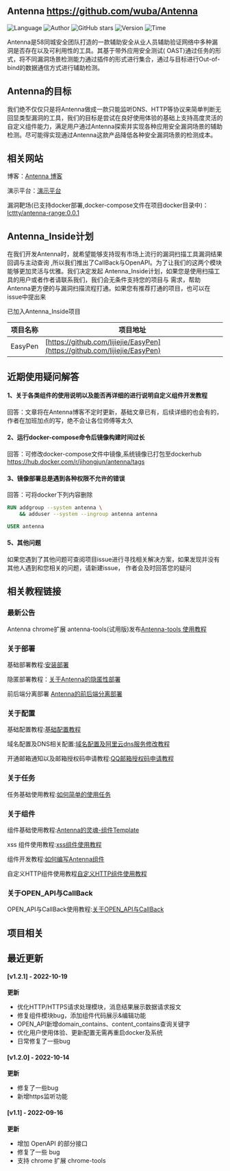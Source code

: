 ## Antenna <https://github.com/wuba/Antenna>
<!--auto_detail_badge_begin_0b490ffb61b26b45de3ea5d7dd8a582e-->
![Language](https://img.shields.io/badge/Language-Python-blue)
![Author](https://img.shields.io/badge/Author-wuba-orange)
![GitHub stars](https://img.shields.io/github/stars/wuba/Antenna.svg?style=flat&logo=github)
![Version](https://img.shields.io/badge/Version-V1.2.1-red)
![Time](https://img.shields.io/badge/Join-20220914-green)
<!--auto_detail_badge_end_fef74f2d7ea73fcc43ff78e05b1e7451-->

Antenna是58同城安全团队打造的一款辅助安全从业人员辅助验证网络中多种漏洞是否存在以及可利用性的工具。其基于带外应用安全测试(
OAST)通过任务的形式，将不同漏洞场景检测能力通过插件的形式进行集合，通过与目标进行Out-of-bind的数据通信方式进行辅助检测。

## Antenna的目标

我们绝不仅仅只是将Antenna做成一款只能监听DNS、HTTP等协议来简单判断无回显类型漏洞的工具，我们的目标是尝试在良好使用体验的基础上支持高度灵活的自定义组件能力，满足用户通过Antenna探索并实现各种应用安全漏洞场景的辅助检测。尽可能得实现通过Antenna这款产品降低各种安全漏洞场景的检测成本。

## 相关网站

博客：[Antenna 博客](http://blog.antenna.cool/docs/intro)

演示平台：[演示平台](http://jiemuzu.cn)

漏洞靶场(已支持docker部署,docker-compose文件在项目docker目录中)：[lcttty/antenna-range:0.0.1](https://github.com/wuba/Antenna/blob/main/docker/docker-compose-range.yaml)

## Antenna_Inside计划

在我们开发Antenna时，就希望能够支持现有市场上流行的漏洞扫描工具漏洞结果回调与主动查询
,所以我们推出了CallBack与OpenAPI。为了让我们的这两个模块能够更加灵活与优雅。我们决定发起
Antenna_Inside计划，如果您是使用扫描工具的用户或者作者请联系我们，我们会无条件支持您的项目与
需求，帮助Antenna更方便的与漏洞扫描流程打通。如果您有推荐打通的项目，也可以在issue中提出来

已加入Antenna_Inside项目

| 项目名称       | 项目地址                                                                       |
|------------|----------------------------------------------------------------------------|
| EasyPen    | [https://github.com/lijiejie/EasyPen](https://github.com/lijiejie/EasyPen) |


## 近期使用疑问解答


#### 1、关于各类组件的使用说明以及能否再详细的进行说明自定义组件开发教程

回答：文章将在Antenna博客不定时更新，基础文章已有，后续详细的也会有的，作者在加班加点的写，绝不会让各位师傅等太久

#### 2、运行docker-compose命令后镜像构建时间过长

回答：可修改docker-compose文件中镜像,系统镜像已打包至dockerhub https://hub.docker.com/r/jihongjun/antenna/tags

#### 3、镜像部署总是遇到各种权限不允许的错误

回答：可将docker下列内容删除

```dockerfile
RUN addgroup --system antenna \
    && adduser --system --ingroup antenna antenna

USER antenna
```

#### 5、其他问题

如果您遇到了其他问题可查阅项目issue进行寻找相关解决方案，如果发现并没有其他人遇到和您相关的问题，请新建issue，
作者会及时回答您的疑问


## 相关教程链接
### 最新公告

Antenna chrome扩展 antenna-tools(试用版)发布[Antenna-tools 使用教程](http://blog.antenna.cool/blog/antenna_plugin)


### 关于部署
基础部署教程:[安装部署](http://blog.antenna.cool/docs/intro)

隐匿部署教程：[关于Antenna的隐匿性部署](http://blog.antenna.cool/blog/%20%20Secrecy)

前后端分离部署 [Antenna的前后端分离部署](http://blog.antenna.cool/blog/client_server)

### 关于配置

基础配置教程:[基础配置教程](http://blog.antenna.cool/docs/%E5%85%B3%E4%BA%8E%E9%85%8D%E7%BD%AE/config)

域名配置及DNS相关配置:[域名配置及阿里云dns服务修改教程](http://blog.antenna.cool/docs/%E5%85%B3%E4%BA%8E%E9%85%8D%E7%BD%AE/DNS)

开通邮箱通知以及邮箱授权码申请教程:[QQ邮箱授权码申请教程](https://service.mail.qq.com/cgi-bin/help?subtype=1&id=28&no=1001256)

### 关于任务

任务基础使用教程:[如何简单的使用任务](http://blog.antenna.cool/docs/%E5%85%B3%E4%BA%8E%E4%BB%BB%E5%8A%A1/task)

### 关于组件

组件基础使用教程:[Antenna的灵魂-组件Template](http://blog.antenna.cool/docs/%E5%85%B3%E4%BA%8E%E7%BB%84%E4%BB%B6/template)

xss 组件使用教程:[xss组件使用教程](http://blog.antenna.cool/docs/%E5%85%B3%E4%BA%8E%E7%BB%84%E4%BB%B6/xss)

组件开发教程:[如何编写Antenna组件](http://blog.antenna.cool/docs/%E5%85%B3%E4%BA%8E%E7%BB%84%E4%BB%B6/template_demo)

自定义HTTP组件使用教程[自定义HTTP组件使用教程](http://blog.antenna.cool/docs/%E5%85%B3%E4%BA%8E%E7%BB%84%E4%BB%B6/custom_http)
### 关于OPEN_API与CallBack

OPEN_API与CallBack使用教程:[关于OPEN_API与CallBack](http://blog.antenna.cool/docs/api_back)

<!--auto_detail_active_begin_e1c6fb434b6f0baf6912c7a1934f772b-->
## 项目相关


## 最近更新

#### [v1.2.1] - 2022-10-19

**更新**  
- 优化HTTP/HTTPS请求处理模块，消息结果展示数据请求报文  
- 修复组件模块bug，添加组件代码展示&编辑功能  
- OPEN_API新增domain_contains、content_contains查询关键字  
- 优化用户使用体验、更新配置无需再重启docker及系统  
- 日常修复了一些bug

#### [v1.2.0] - 2022-10-14

**更新**  
- 修复了一些bug  
- 新增https监听功能

#### [v1.1] - 2022-09-16

**更新**  
- 增加 OpenAPI 的部分接口  
- 修复了一些 bug  
- 支持 chrome 扩展 chrome-tools

<!--auto_detail_active_end_f9cf7911015e9913b7e691a7a5878527-->
